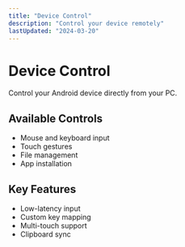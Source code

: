 ```yaml
---
title: "Device Control"
description: "Control your device remotely"
lastUpdated: "2024-03-20"
---
```


# Device Control

Control your Android device directly from your PC.

## Available Controls

* Mouse and keyboard input
* Touch gestures
* File management
* App installation

## Key Features

* Low-latency input
* Custom key mapping
* Multi-touch support
* Clipboard sync 
